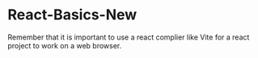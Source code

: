 # React-Basics-New

Remember that it is important to use a react complier like Vite for a react project to work on a web browser.